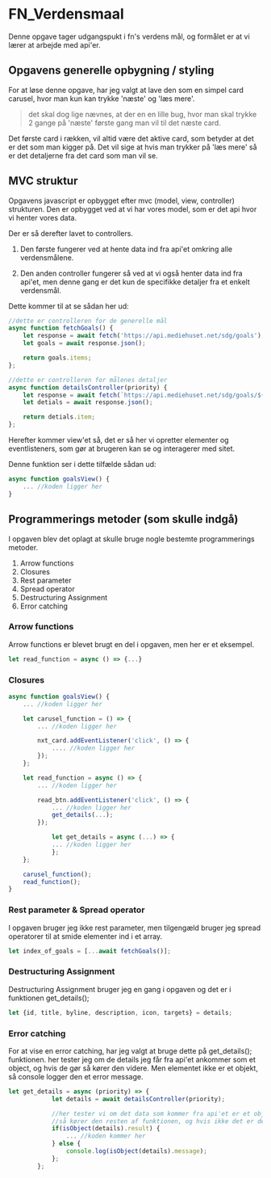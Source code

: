 # FN_Verdensmaal
Denne opgave tager udgangspukt i fn's verdens mål, og formålet er at vi lærer at arbejde med api'er.

## Opgavens generelle opbygning / styling
For at løse denne opgave, har jeg valgt at lave den som en simpel card carusel, hvor man kun kan trykke 'næste' og 'læs mere'.
> det skal dog lige nævnes, at der en en lille bug, hvor man skal trykke 2 gange på 'næste' første gang man vil til det næste card.

Det første card i rækken, vil altid være det aktive card, som betyder at det er det som man kigger på. Det vil sige at hvis man trykker på 'læs mere'
så er det detaljerne fra det card som man vil se.

## MVC struktur
Opgavens javascript er opbygget efter mvc (model, view, controller) strukturen.
Den er opbygget ved at vi har vores model, som er det api hvor vi henter vores data.

Der er så derefter lavet to controllers.
1. Den første fungerer ved at hente data ind fra api'et omkring alle    verdensmålene.

2. Den anden controller fungerer så ved at vi også henter data ind fra api'et, men denne gang er det kun de specifikke detaljer fra et enkelt verdensmål.

Dette kommer til at se sådan her ud:
```javascript
//dette er controlleren for de generelle mål
async function fetchGoals() {
    let response = await fetch('https://api.mediehuset.net/sdg/goals');
    let goals = await response.json();

    return goals.items;
};

//dette er controlleren for målenes detaljer
async function detailsController(priority) {
    let response = await fetch(`https://api.mediehuset.net/sdg/goals/${priority}`)
    let detials = await response.json();

    return detials.item;
};
```

Herefter kommer view'et så, det er så her vi opretter elementer og eventlisteners, som gør at brugeren kan se og interagerer med sitet.

Denne funktion ser i dette tilfælde sådan ud:

```javascript
async function goalsView() {
    ... //koden ligger her
}
```

## Programmerings metoder (som skulle indgå)
I opgaven blev det oplagt at skulle bruge nogle bestemte programmerings metoder.
1. Arrow functions
2. Closures
3. Rest parameter
4. Spread operator
5. Destructuring Assignment
6. Error catching

### Arrow functions
Arrow functions er blevet brugt en del i opgaven, men her er et eksempel.
```javascript
let read_function = async () => {...}
```
### Closures
```javascript
async function goalsView() {
    ... //koden ligger her

    let carusel_function = () => {
        ... //koden ligger her

        nxt_card.addEventListener('click', () => {
            .... //koden ligger her
        });
    };

    let read_function = async () => {
        ... //koden ligger her

        read_btn.addEventListener('click', () => {
            ... //koden ligger her
            get_details(...);
        });

            let get_details = async (...) => {
            ... //koden ligger her
            };
    };

    carusel_function();
    read_function();
}
```
### Rest parameter & Spread operator
I opgaven bruger jeg ikke rest parameter, men tilgengæld bruger jeg spread operatorer til at smide elementer ind i et array.

```javascript
let index_of_goals = [...await fetchGoals()];
```
### Destructuring Assignment
Destructuring Assignment bruger jeg en gang i opgaven og det er i funktionen get_details();
```javascript
let {id, title, byline, description, icon, targets} = details;
```
### Error catching
For at vise en error catching, har jeg valgt at bruge dette på get_details(); funktionen. her tester jeg om de details jeg får fra api'et ankommer som et object, og hvis de gør så kører den videre. 
Men elementet ikke er et objekt, så console logger den et error message. 
```javascript
let get_details = async (priority) => {
            let details = await detailsController(priority);

            //her tester vi om det data som kommer fra api'et er et objekt, og hvis det er det, 
            //så kører den resten af funktionen, og hvis ikke det er det, så viser console logger den en fejl meddelelse.
            if(isObject(details).result) {
                ... //koden kommer her
            } else {
                console.log(isObject(details).message);
            };
        };
```